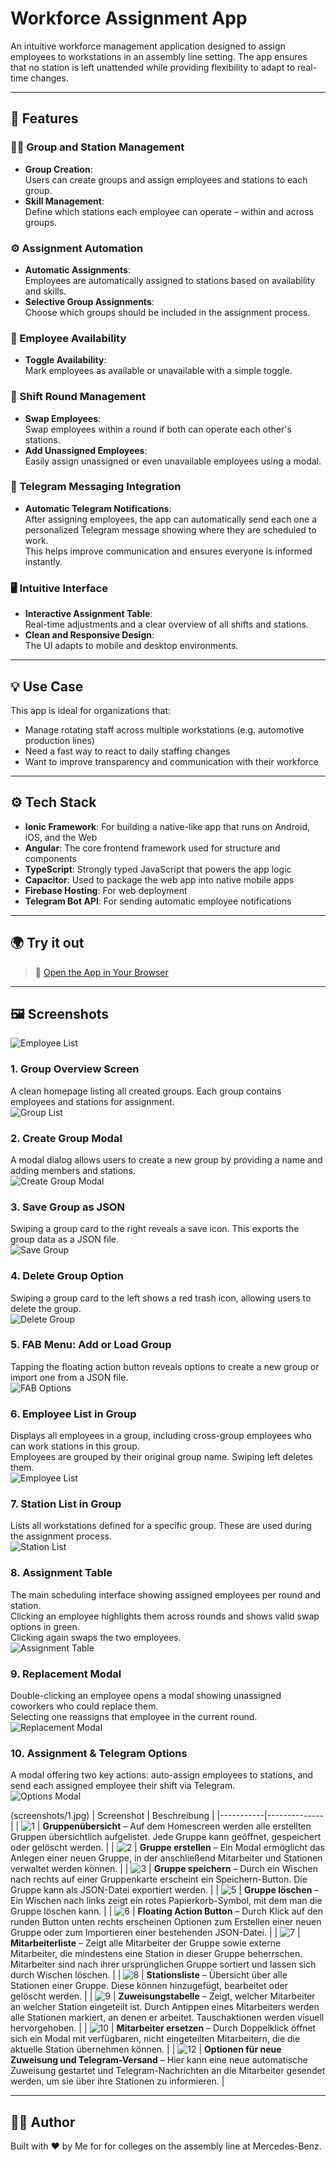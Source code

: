 # Workforce Assignment App

An intuitive workforce management application designed to assign employees to workstations in an assembly line setting. The app ensures that no station is left unattended while providing flexibility to adapt to real-time changes.

---

## 🚀 Features

### 🧑‍🔧 Group and Station Management
- **Group Creation**:  
  Users can create groups and assign employees and stations to each group.  
- **Skill Management**:  
  Define which stations each employee can operate – within and across groups.  

### ⚙️ Assignment Automation
- **Automatic Assignments**:  
  Employees are automatically assigned to stations based on availability and skills.  
- **Selective Group Assignments**:  
  Choose which groups should be included in the assignment process.  

### 📅 Employee Availability
- **Toggle Availability**:  
  Mark employees as available or unavailable with a simple toggle.  

### 🔄 Shift Round Management
- **Swap Employees**:  
  Swap employees within a round if both can operate each other's stations.  
- **Add Unassigned Employees**:  
  Easily assign unassigned or even unavailable employees using a modal.  

### 📲 Telegram Messaging Integration
- **Automatic Telegram Notifications**:  
  After assigning employees, the app can automatically send each one a personalized Telegram message showing where they are scheduled to work.  
  This helps improve communication and ensures everyone is informed instantly.

### 🖥️ Intuitive Interface
- **Interactive Assignment Table**:  
  Real-time adjustments and a clear overview of all shifts and stations.  
- **Clean and Responsive Design**:  
  The UI adapts to mobile and desktop environments.

---

## 💡 Use Case

This app is ideal for organizations that:
- Manage rotating staff across multiple workstations (e.g. automotive production lines)
- Need a fast way to react to daily staffing changes
- Want to improve transparency and communication with their workforce

---

## ⚙️ Tech Stack

- **Ionic Framework**: For building a native-like app that runs on Android, iOS, and the Web  
- **Angular**: The core frontend framework used for structure and components  
- **TypeScript**: Strongly typed JavaScript that powers the app logic  
- **Capacitor**: Used to package the web app into native mobile apps  
- **Firebase Hosting**: For web deployment  
- **Telegram Bot API**: For sending automatic employee notifications  

---

## 🌍 Try it out

> 🔗 [Open the App in Your Browser](https://workforceassignment.firebaseapp.com)

---

## 🖼️ Screenshots

![Employee List](screenshots/7.JPG)

### 1. Group Overview Screen  
A clean homepage listing all created groups. Each group contains employees and stations for assignment.  
![Group List](screenshots/1.JPG)

### 2. Create Group Modal  
A modal dialog allows users to create a new group by providing a name and adding members and stations.  
![Create Group Modal](screenshots/2.JPG)

### 3. Save Group as JSON  
Swiping a group card to the right reveals a save icon. This exports the group data as a JSON file.  
![Save Group](screenshots/3.JPG)

### 4. Delete Group Option  
Swiping a group card to the left shows a red trash icon, allowing users to delete the group.  
![Delete Group](screenshots/5.JPG)

### 5. FAB Menu: Add or Load Group  
Tapping the floating action button reveals options to create a new group or import one from a JSON file.  
![FAB Options](screenshots/6.JPG)

### 6. Employee List in Group  
Displays all employees in a group, including cross-group employees who can work stations in this group.  
Employees are grouped by their original group name. Swiping left deletes them.  
![Employee List](screenshots/7.JPG)

### 7. Station List in Group  
Lists all workstations defined for a specific group. These are used during the assignment process.  
![Station List](screenshots/8.JPG)

### 8. Assignment Table  
The main scheduling interface showing assigned employees per round and station.  
Clicking an employee highlights them across rounds and shows valid swap options in green.  
Clicking again swaps the two employees.  
![Assignment Table](screenshots/9.JPG)

### 9. Replacement Modal  
Double-clicking an employee opens a modal showing unassigned coworkers who could replace them.  
Selecting one reassigns that employee in the current round.  
![Replacement Modal](screenshots/10.JPG)

### 10. Assignment & Telegram Options  
A modal offering two key actions: auto-assign employees to stations, and send each assigned employee their shift via Telegram.  
![Options Modal](screenshots/12.JPG)

(screenshots/1.jpg)
| Screenshot | Beschreibung |
|-----------|--------------|
| ![1](screenshots/1.JPG) | **Gruppenübersicht** – Auf dem Homescreen werden alle erstellten Gruppen übersichtlich aufgelistet. Jede Gruppe kann geöffnet, gespeichert oder gelöscht werden. |
| ![2](screenshots/2.JPG) | **Gruppe erstellen** – Ein Modal ermöglicht das Anlegen einer neuen Gruppe, in der anschließend Mitarbeiter und Stationen verwaltet werden können. |
| ![3](screenshots/3.JPG) | **Gruppe speichern** – Durch ein Wischen nach rechts auf einer Gruppenkarte erscheint ein Speichern-Button. Die Gruppe kann als JSON-Datei exportiert werden. |
| ![5](screenshots/5.JPG) | **Gruppe löschen** – Ein Wischen nach links zeigt ein rotes Papierkorb-Symbol, mit dem man die Gruppe löschen kann. |
| ![6](screenshots/6.JPG) | **Floating Action Button** – Durch Klick auf den runden Button unten rechts erscheinen Optionen zum Erstellen einer neuen Gruppe oder zum Importieren einer bestehenden JSON-Datei. |
| ![7](screenshots/7.JPG) | **Mitarbeiterliste** – Zeigt alle Mitarbeiter der Gruppe sowie externe Mitarbeiter, die mindestens eine Station in dieser Gruppe beherrschen. Mitarbeiter sind nach ihrer ursprünglichen Gruppe sortiert und lassen sich durch Wischen löschen. |
| ![8](screenshots/8.JPG) | **Stationsliste** – Übersicht über alle Stationen einer Gruppe. Diese können hinzugefügt, bearbeitet oder gelöscht werden. |
| ![9](screenshots/9.JPG) | **Zuweisungstabelle** – Zeigt, welcher Mitarbeiter an welcher Station eingeteilt ist. Durch Antippen eines Mitarbeiters werden alle Stationen markiert, an denen er arbeitet. Tauschaktionen werden visuell hervorgehoben. |
| ![10](screenshots/10.JPG) | **Mitarbeiter ersetzen** – Durch Doppelklick öffnet sich ein Modal mit verfügbaren, nicht eingeteilten Mitarbeitern, die die aktuelle Station übernehmen können. |
| ![12](screenshots/12.JPG) | **Optionen für neue Zuweisung und Telegram-Versand** – Hier kann eine neue automatische Zuweisung gestartet und Telegram-Nachrichten an die Mitarbeiter gesendet werden, um sie über ihre Stationen zu informieren. |

---

## 🧑‍💻 Author

Built with ❤️ by Me for for colleges on the assembly line at Mercedes-Benz.

